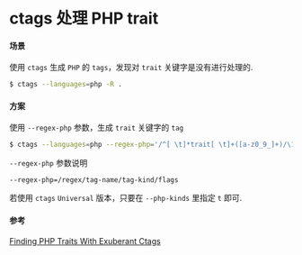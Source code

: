 ctags 处理 PHP trait
====================

#### 场景
使用 `ctags` 生成 `PHP` 的 `tags`，发现对 `trait` 关键字是没有进行处理的.
```bash
$ ctags --languages=php -R .
```

#### 方案
使用 `--regex-php` 参数，生成 `trait` 关键字的 `tag`
```bash
$ ctags --languages=php --regex-php='/^[ \t]*trait[ \t]+([a-z0_9_]+)/\1/t,traits/i' -R .
```

`--regex-php` 参数说明
```
--regex-php=/regex/tag-name/tag-kind/flags
```

若使用 `ctags` `Universal` 版本，只要在 `--php-kinds` 里指定 `t` 即可.

#### 参考
[Finding PHP Traits With Exuberant Ctags](https://ericjmritz.wordpress.com/2013/05/22/finding-php-traits-with-exuberant-ctags/)
